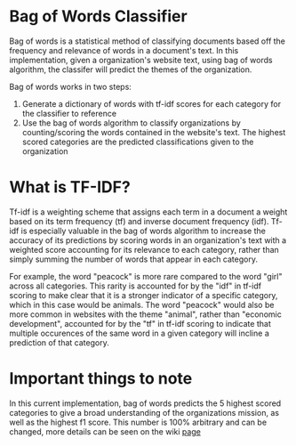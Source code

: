 # Bag of Words Classifier
Bag of words is a statistical method of classifying documents based off the frequency and relevance of words in a document's text. In this implementation, given a organization's website text, using bag of words algorithm, the classifer will predict the themes of the organization.

Bag of words works in two steps:
1. Generate a dictionary of words with tf-idf scores for each category for the classifier to reference
2. Use the bag of words algorithm to classify organizations by counting/scoring the words contained in the website's text. The highest scored categories are the predicted classifications given to the organization

# What is TF-IDF?
Tf-idf is a weighting scheme that assigns each term in a document a weight based on its term frequency (tf) and inverse document frequency (idf). Tf-idf is especially valuable in the bag of words algorithm to increase the accuracy of its predictions by scoring words in an organization's text with a weighted score accounting for its relevance to each category, rather than simply summing the number of words that appear in each category.

For example, the word "peacock" is more rare compared to the word "girl" across all categories. This rarity is accounted for by the "idf" in tf-idf scoring to make clear that it is a stronger indicator of a specific category, which in this case would be animals. The word "peacock" would also be more common in websites with the theme "animal", rather than "economic development", accounted for by the "tf" in tf-idf scoring to indicate that multiple occurences of the same word in a given category will incline a prediction of that category.

# Important things to note
In this current implementation, bag of words predicts the 5 highest scored categories to give a broad understanding of the organizations mission, as well as the highest f1 score. This number is 100% arbitrary and can be changed, more details can be seen on the wiki [page](https://github.com/hack4impact-uiuc/globalgiving-depth/wiki/Bag-of-Words-(BOW)-Classifier)
